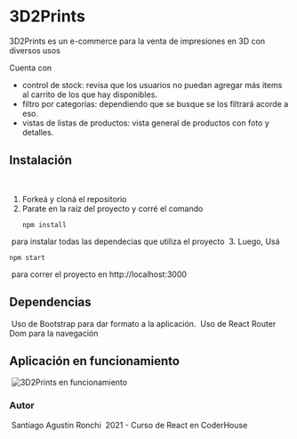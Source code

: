 # 3D2Prints​

3D2Prints es un e-commerce para la venta de impresiones en 3D con diversos usos

Cuenta con​
- control de stock: revisa que los usuarios no puedan agregar más items al carrito de los que hay disponibles.
- filtro por categorías: dependiendo que se busque se los filtrará acorde a eso.
- vistas de listas de productos: vista general de productos con foto y detalles.
​

## Instalación
​
1. Forkeá y cloná el repositorio
​
2. Parate en la raíz del proyecto y corré el comando 
​
   ```
   npm install

   ```
​
    para instalar todas las dependecias que utiliza el proyecto
​
3. Luego, Usá 
​
   ```
   npm start

   ```
​
    para correr el proyecto en http://localhost:3000
​
​
​
## Dependencias
​
Uso de Bootstrap para dar formato a la aplicación.
​
Uso de React Router Dom para la navegación
​
​
​
## Aplicación en funcionamiento
​
![3D2Prints en funcionamiento](https://github.com/Santi-Ronchi/3d2printREACT/blob/main/3d2printRunning.gif)
​

### Autor
​
Santiago Agustin Ronchi
​
2021 - Curso de React en CoderHouse